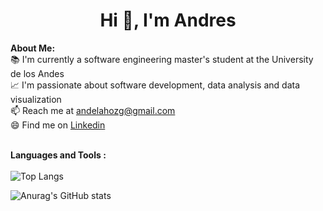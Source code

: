 # <h1 align="center">Hi 👋, I'm Andres</h1>
    
<div>
<strong>About Me:</strong><br>
📚 I'm currently a software engineering master's student at the University de los Andes<br>
📈 I'm passionate about software development, data analysis and data visualization<br>
📫 Reach me at <a href="mailto:andelahozg@gmail.com">andelahozg@gmail.com</a><br>
😄 Find me on <a href="https://www.linkedin.com/in/anfedelahoz/">Linkedin</a><br><br>
  
<strong>Languages and Tools :</strong><br><br>
![Top Langs](https://github-readme-stats.vercel.app/api/top-langs/?username=anfedelahoz&layout=compact)

![Anurag's GitHub stats](https://github-readme-stats.vercel.app/api?username=anfedelahoz)
<!--
**anfedelahoz/anfedelahoz** is a ✨ _special_ ✨ repository because its `README.md` (this file) appears on your GitHub profile.

Here are some ideas to get you started:

- 💻 I’m currently working on ...
- 🌱 I’m currently learning ...
- 👯 I’m looking to collaborate on ...
- 🤔 I’m looking for help with ...
- 💬 Ask me about ...
- 📫 How to reach me: ...
- 😄 Pronouns: ...
- ⚡ Fun fact: ...
-->
